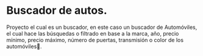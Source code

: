 # Buscador de autos.

Proyecto el cual es un buscador, en este caso un buscador de Automóviles, el cual hace las búsquedas o filtrado en base a la marca, año, precio mínimo, precio máximo, número de puertas, transmisión o color de los automóviles🚗.

